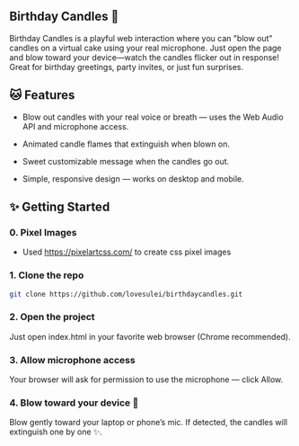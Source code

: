 
## Birthday Candles 🎂
Birthday Candles is a playful web interaction where you can "blow out" candles on a virtual cake using your real microphone. Just open the page and blow toward your device—watch the candles flicker out in response! Great for birthday greetings, party invites, or just fun surprises.

## 🐱 Features
* Blow out candles with your real voice or breath — uses the Web Audio API and microphone access.

* Animated candle flames that extinguish when blown on.

* Sweet customizable message when the candles go out.

* Simple, responsive design — works on desktop and mobile.

## ✨ Getting Started
### 0. Pixel Images
* Used https://pixelartcss.com/ to create css pixel images

### 1. Clone the repo
```bash
git clone https://github.com/lovesulei/birthdaycandles.git
```
### 2. Open the project
Just open index.html in your favorite web browser (Chrome recommended).

### 3. Allow microphone access
Your browser will ask for permission to use the microphone — click Allow.

### 4. Blow toward your device 🎂
Blow gently toward your laptop or phone’s mic. If detected, the candles will extinguish one by one ✨.
